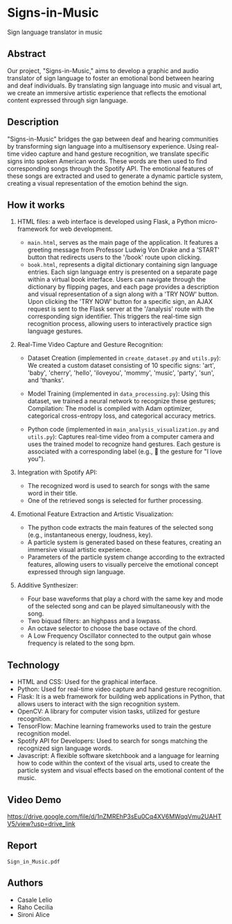 # Signs-in-Music
Sign language translator in music

## Abstract
Our project, "Signs-in-Music," aims to develop a graphic and audio translator of sign language to foster an emotional bond between hearing and deaf individuals. By translating sign language into music and visual art, we create an immersive artistic experience that reflects the emotional content expressed through sign language.

## Description
"Signs-in-Music" bridges the gap between deaf and hearing communities by transforming sign language into a multisensory experience. Using real-time video capture and hand gesture recognition, we translate specific signs into spoken American words. These words are then used to find corresponding songs through the Spotify API. The emotional features of these songs are extracted and used to generate a dynamic particle system, creating a visual representation of the emotion behind the sign.

## How it works
1. HTML files: a web interface is developed using Flask, a Python micro-framework for web development.
   * `main.html`, serves as the main page of the application. It features a greeting message from Professor Ludwig Von Drake and a 'START' button that redirects users to the '/book' route upon clicking.
   * `book.html`, represents a digital dictionary containing sign language entries. Each sign language entry is presented on a separate page within a virtual book interface. Users can navigate through the dictionary by flipping pages, and each page provides a description and visual representation of a sign along with a 'TRY NOW' button.
Upon clicking the 'TRY NOW' button for a specific sign, an AJAX request is sent to the Flask server at the '/analysis' route with the corresponding sign identifier. This triggers the real-time sign recognition process, allowing users to interactively practice sign language gestures.

2. Real-Time Video Capture and Gesture Recognition:
   * Dataset Creation (implemented in `create_dataset.py` and `utils.py`): We created a custom dataset consisting of 10 specific signs: 'art', 'baby', 'cherry', 'hello', 'iloveyou', 'mommy', 'music', 'party', 'sun', and 'thanks'.
   * Model Training (implemented in `data_processing.py`): Using this dataset, we trained a neural network to recognize these gestures; Compilation: The model is compiled with Adam optimizer, categorical cross-entropy loss, and categorical accuracy metrics.

   * Python code (implemented in `main_analysis_visualization.py` and `utils.py`): Captures real-time video from a computer camera and uses the trained model to recognize hand gestures. Each gesture is associated with a corresponding label (e.g., 🤟 the gesture for "I love you").

3. Integration with Spotify API:
   * The recognized word is used to search for songs with the same word in their title.
   * One of the retrieved songs is selected for further processing.
4. Emotional Feature Extraction and Artistic Visualization:
   * The python code extracts the main features of the selected song (e.g., instantaneous energy, loudness, key).
   * A particle system is generated based on these features, creating an immersive visual artistic
     experience.
   * Parameters of the particle system change according to the extracted features, allowing users to
     visually perceive the emotional concept expressed through sign language.
5. Additive Synthesizer:
   * Four base waveforms that play a chord with the same key and mode of the selected song and can be played simultaneously with the song.
   * Two biquad filters: an highpass and a lowpass.
   * An octave selector to choose the base octave of the chord.
   * A Low Frequency Oscillator connected to the output gain whose frequency is related to the song bpm.

## Technology
* HTML and CSS: Used for the graphical interface.
* Python: Used for real-time video capture and hand gesture recognition.
* Flask: It is a web framework for building web applications in Python, that allows users to interact with the sign recognition system.
* OpenCV: A library for computer vision tasks, utilized for gesture recognition.
* TensorFlow: Machine learning frameworks used to train the gesture recognition model.
* Spotify API for Developers: Used to search for songs matching the recognized sign language words.
* Javascript: A flexible software sketchbook and a language for learning how to code within the context of the visual arts, used to create the particle system and visual effects based on the emotional content of the music.

## Video Demo
https://drive.google.com/file/d/1nZMREhP3sEu0Cq4XV6MWqqVmu2UAHTV5/view?usp=drive_link

## Report
`Sign_in_Music.pdf`

## Authors
* Casale Lelio
* Raho Cecilia
* Sironi Alice
